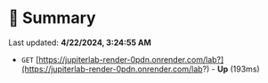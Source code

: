 # 📖 Summary
Last updated: **4/22/2024, 3:24:55 AM**

- `GET` [https://jupiterlab-render-0pdn.onrender.com/lab?](https://jupiterlab-render-0pdn.onrender.com/lab?) - **Up** (193ms)
